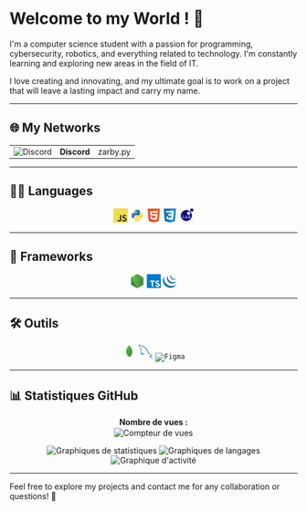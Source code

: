 # Welcome to my World ! 👋

I'm a computer science student with a passion for programming, cybersecurity, robotics, and everything related to technology. I'm constantly learning and exploring new areas in the field of IT.

I love creating and innovating, and my ultimate goal is to work on a project that will leave a lasting impact and carry my name.

---

## 🌐 My Networks
<table> 
  <tr> 
    <td>
      <img src="https://upload.wikimedia.org/wikipedia/fr/thumb/4/4f/Discord_Logo_sans_texte.svg/1818px-Discord_Logo_sans_texte.svg.png" alt="Discord" height="25" />
    </td> 
    <td>
      <strong>Discord</strong>
    </td> 
    <td>zarby.py
    </td> 
  </tr> 
</table>

---

## 👨‍💻 Languages

<p align="center">
  <code><img height="25" src="https://raw.githubusercontent.com/github/explore/80688e429a7d4ef2fca1e82350fe8e3517d3494d/topics/javascript/javascript.png" alt="JavaScript"></code>
  <code><img height="25" src="https://raw.githubusercontent.com/devicons/devicon/master/icons/python/python-original.svg" alt="Python"></code>
  <code><img height="25" src="https://raw.githubusercontent.com/devicons/devicon/master/icons/html5/html5-original.svg" alt="HTML5"></code>
  <code><img height="25" src="https://raw.githubusercontent.com/devicons/devicon/master/icons/css3/css3-original.svg" alt="CSS3"></code>
  <code><img height="25" src="https://raw.githubusercontent.com/devicons/devicon/master/icons/lua/lua-original.svg" alt="Lua"></code>
</p>

---

## 🔬 Frameworks

<p align="center">
  <code><img height="25" src="https://raw.githubusercontent.com/devicons/devicon/master/icons/nodejs/nodejs-original.svg" alt="Node.js"></code>
  <code><img height="25" src="https://raw.githubusercontent.com/devicons/devicon/master/icons/typescript/typescript-plain.svg" alt="TypeScript"></code>
  <code><img height="25" src="https://raw.githubusercontent.com/devicons/devicon/master/icons/jquery/jquery-original.svg" alt="jQuery"></code>
</p>

---

## 🛠️ Outils

<p align="center">
    <code><img height="25" src="https://raw.githubusercontent.com/devicons/devicon/master/icons/mongodb/mongodb-original.svg" alt="MongoDB"></code>
    <code><img height="25" src="https://raw.githubusercontent.com/devicons/devicon/master/icons/mysql/mysql-original.svg" alt="MySQL"></code>
    <code><img height="25" src="https://imgs.search.brave.com/o2KfgiyLIAHVHlC8yrS88DN1mR4cmaLZgrj0Cywl29s/rs:fit:860:0:0:0/g:ce/aHR0cHM6Ly9jZG4u/aWNvbi1pY29ucy5j/b20vaWNvbnMyLzI2/OTkvUE5HLzk2L2Zp/Z21hX2xvZ29faWNv/bl8xNzAxNTcucG5n" alt="Figma"></code>
</p>

---

## 📊 Statistiques GitHub
<div align="center">
    <p align="center">
        <strong>Nombre de vues :</strong><br>
        <img src="https://profile-counter.glitch.me/zZarby/count.svg" align="center" alt="Compteur de vues" />
    </p>
</div>
<div align="center">
  <img src="https://github-readme-stats.vercel.app/api?username=zZarby&hide_title=false&hide_rank=false&show_icons=true&rank_icon=github&include_all_commits=true&count_private=true&disable_animations=false&theme=dracula&locale=en&hide_border=true&order=1" height="150" alt="Graphiques de statistiques"  />
  <img src="https://github-readme-stats.vercel.app/api/top-langs?username=zZarby&locale=en&hide_title=false&layout=compact&card_width=320&langs_count=5&theme=dracula&hide_border=true&order=2" height="150" alt="Graphiques de langages"  />
  <img src="https://github-readme-activity-graph.vercel.app/graph?username=zZarby&radius=16&theme=react&area=true&order=5" height="300" alt="Graphique d'activité"  />
</div>

---

Feel free to explore my projects and contact me for any collaboration or questions! 🚀
